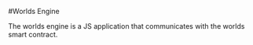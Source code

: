 #Worlds Engine

The worlds engine is a JS application that communicates with the worlds smart contract.